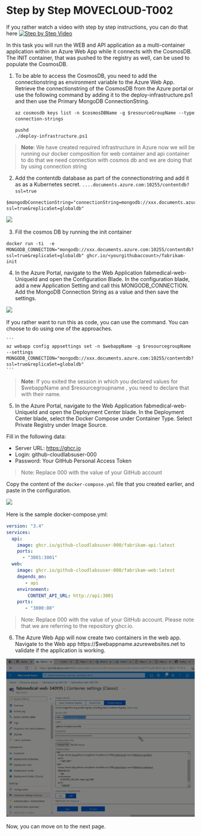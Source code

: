 # Step by Step MOVECLOUD-T002

If you rather watch a video with step by step instructions, you can do that here
[![Step by Step Video](https://img.youtube.com/vi/mKH21IgKUSc/0.jpg)](https://www.youtube.com/watch?v=mKH21IgKUSc)

In this task you will run the WEB and API application as a multi-container application within an Azure Web App while it connects with the CosmosDB. The INIT container, that was pushed to the registry as well, can be used to populate the CosmosDB. 

1. To be able to access the CosmosDB, you need to add the connectionstring as environment variable to the Azure Web App. Retrieve the connectionstring of the CosmosDB from the Azure portal or use the following command by adding it to the deploy-infrastructure.ps1 and then use the Primary MongoDB ConnectionString.

    ```
    az cosmosdb keys list -n $cosmosDBName -g $resourceGroupName --type connection-strings
    ```
    
    ```
    pushd
   ./deploy-infrastructure.ps1
   ```
    
> **Note**: We have created required infrastructure in Azure now we will be running our docker composition for web container and api container to do that we need connection with             cosmos db and we are doing that by using connection string 
    

2. Add the contentdb database as part of the connectionstring and add it as as a Kubernetes secret. `....documents.azure.com:10255/contentdb?ssl=true`

 ```
 $mongodbConnectionString="connectionString=mongodb://xxx.documents.azure.com:10255/contentdb?ssl=true&replicaSet=globaldb"
 ```

   ![](https://raw.githubusercontent.com/CloudLabsAI-Azure/AIW-DevOps/main/Assets/mongoconnstring.gif)
 
3. Fill the cosmos DB by running the init container

```
docker run -ti  -e MONGODB_CONNECTION="mongodb://xxx.documents.azure.com:10255/contentdb?ssl=true&replicaSet=globaldb" ghcr.io/<yourgithubaccount>/fabrikam-init
```
4. In the Azure Portal, navigate to the Web Application fabmedical-web-UniqueId and open the Configuration Blade. In the configuration blade, add a new Application Setting and call this MONGODB_CONNECTION. Add the MongoDB Connection String as a value and then save the settings.

  ![](https://raw.githubusercontent.com/CloudLabsAI-Azure/AIW-DevOps/main/Assets/AppSetting.png)

  If you rather want to run this as code, you can use the command. You can choose to do using one of the approaches.

    ```
    az webapp config appsettings set -n $webappName -g $resourcegroupName --settings MONGODB_CONNECTION="mongodb://xxx.documents.azure.com:10255/contentdb?ssl=true&replicaSet=globaldb"
    ```
> **Note**: If you exited the session in which you declared values for $webappName and $resourcegroupname , you need to declare that with their name.

5. In the Azure Portal, navigate to the Web Application fabmedical-web-UniqueId and open the Deployment Center blade. In the Deployment Center blade, select the Docker Compose under Container Type. Select Private Registry under Image Source. 

Fill in the following data:
* Server URL: https://ghcr.io
* Login: github-cloudlabsuser-000
* Password: Your GitHub Personal Access Token

> Note: Replace 000 with the value of your GitHub account

Copy the content of the `docker-compose.yml` file that you created earlier, and paste in the configuration.

![](https://raw.githubusercontent.com/CloudLabsAI-Azure/AIW-DevOps/main/Assets/deploymentcenter.png)

  Here is the sample docker-compose.yml:

```yaml
version: "3.4"
services:
  api:
    image: ghcr.io/github-cloudlabsuser-000/fabrikam-api:latest
    ports:
      - "3001:3001"
  web:
    image: ghcr.io/github-cloudlabsuser-000/fabrikam-web:latest
    depends_on:
       - api
    environment:
        CONTENT_API_URL: http://api:3001
    ports:
       - "3000:80"
```

> Note: Replace 000 with the value of your GitHub account. Please note that we are referring to the repository ghcr.io.

6. The Azure Web App will now create two containers in the web app. Navigate to the Web app https://$webappname.azurewebsites.net to validate if the application is working.

![](https://raw.githubusercontent.com/CloudLabsAI-Azure/AIW-DevOps/main/Assets/validate-webapp.gif)


Now, you can move on to the next page.

